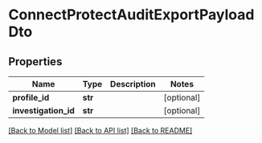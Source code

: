 # ConnectProtectAuditExportPayloadDto

## Properties
Name | Type | Description | Notes
------------ | ------------- | ------------- | -------------
**profile_id** | **str** |  | [optional] 
**investigation_id** | **str** |  | [optional] 

[[Back to Model list]](../README.md#documentation-for-models) [[Back to API list]](../README.md#documentation-for-api-endpoints) [[Back to README]](../README.md)

